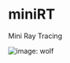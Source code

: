 # miniRT
Mini Ray Tracing

![image: wolf](https://github.com/bbetsey/miniRT/blob/master/img/wolf.bmp)
